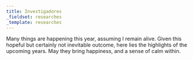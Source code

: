 ```yaml
---
title: Investigadores
_fieldset: researches
_template: researches
---
```

Many things are happening this year, assuming I remain alive. Given this hopeful but certainly not inevitable outcome, here lies the highlights of the upcoming years. May they bring happiness, and a sense of calm within.